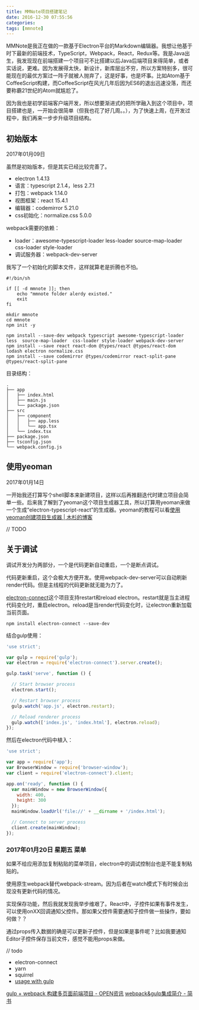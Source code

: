```yaml
---
title: MMNote项目搭建笔记
date: 2016-12-30 07:55:56
categories:
tags: [mmnote]
---
```


MMNote是我正在做的一款基于Electron平台的Markdown编辑器。我想让他基于时下最新的前端技术，TypeScript，Webpack，React，Redux等。我是Java出生，我发现现在前端搭建一个项目可不比搭建以后Java后端项目来得简单，或者实话说，更难。因为发展得太快，新设计，新库层出不穷，所以方案特别多，很可能现在的最优方案过一阵子就被人抛弃了，这是好事，也是坏事。比如Atom基于CoffeeScript构建，而CoffeeScript在风光几年后因为ES6的退出迅速没落，而还要称霸21世纪的Atom就尴尬了。

因为我也是初学前端客户端开发，所以想要渐进式的把所学融入到这个项目中，项目搭建也是，一开始会很简单（但我也花了好几周。。），为了快速上周，在开发过程中，我们再来一步步升级项目结构。

## 初始版本
2017年01月09日

虽然是初始版本，但是其实已经比较完善了。

- electron 1.4.13
- 语言：typescript 2.1.4，less 2.7.1
- 打包：webpack 1.14.0
- 视图框架：react 15.4.1
- 编辑器：codemirror 5.21.0
- css初始化：normalize.css 5.0.0

webpack需要的依赖：

- loader：awesome-typescript-loader less-loader source-map-loader  css-loader style-loader
- 调试服务器：webpack-dev-server

我写了一个初始化的脚本文件，这样就算老是折腾也不怕。

```
#!/bin/sh

if [[ -d mmnote ]]; then
    echo "mmnote folder alerdy existed."
    exit
fi

mkdir mmnote
cd mmnote
npm init -y

npm install --save-dev webpack typescript awesome-typescript-loader less  source-map-loader  css-loader style-loader webpack-dev-server 
npm install --save react react-dom @types/react @types/react-dom lodash electron normalize.css
npm install --save codemirror @types/codemirror react-split-pane @types/react-split-pane
```

目录结构：

```
.
├── app
│   ├── index.html
│   ├── main.js
│   └── package.json
├── src
│   ├── component
│   │   ├── app.less
│   │   └── app.tsx
│   └── index.tsx
├── package.json
├── tsconfig.json
└── webpack.config.js
```

## 使用yeoman
2017年01月14日

一开始我还打算写个shell脚本来新建项目，这样以后再推翻迭代时建立项目会简单一些。后来我了解到了yeoman这个项目生成器工具，所以打算用yeoman来做一个生成“electron-typescript-react”的生成器。yeoman的教程可以看[使用yeoman创建项目生成器 | 木杉的博客][使用yeoman创建项目生成器 | 木杉的博客]

// TODO


## 关于调试
调试开发分为两部分，一个是代码更新自动重启，一个是断点调试。

代码更新重启，这个会极大方便开发。使用webpack-dev-server可以自动刷新render代码。但是主线程的代码更新就无能为力了。

[electron-connect](https://github.com/Quramy/electron-connect)这个项目支持restart和reload electron。restart就是当主进程代码变化时，重启electron。reload是当render代码变化时，让electron重新加载当前页面。

```
npm install electron-connect --save-dev
```

结合gulp使用：

```js
'use strict';

var gulp = require('gulp');
var electron = require('electron-connect').server.create();

gulp.task('serve', function () {

  // Start browser process
  electron.start();

  // Restart browser process
  gulp.watch('app.js', electron.restart);

  // Reload renderer process
  gulp.watch(['index.js', 'index.html'], electron.reload);
});
```

然后在electron代码中植入：

```js
'use strict';

var app = require('app');
var BrowserWindow = require('browser-window');
var client = require('electron-connect').client;

app.on('ready', function () {
  var mainWindow = new BrowserWindow({
    width: 400,
    height: 300
  });
  mainWindow.loadUrl('file://' + __dirname + '/index.html');

  // Connect to server process
  client.create(mainWindow);
});
```

### 2017年01月20日 星期五 菜单

如果不给应用添加复制粘贴的菜单项目，electron中的调试控制台也是不能复制粘贴的。

使用原生webpack替代webpack-stream。因为后者在watch模式下有时候会出现没有更新代码的情况。

实现保存功能，然后我就发现我举步维艰了。React中，子控件如果有事件发生，可以使用onXX回调通知父控件。那如果父控件需要通知子控件做一些操作，要如何做？？

通过props传入数据的确是可以更新子控件，但是如果是事件呢？比如我要通知Editor子控件保存当前文件，感觉不能用props来做。









// todo
- electron-connect
- yarn
- squirrel
- [usage with gulp](https://webpack.github.io/docs/usage-with-gulp.html)

[gulp + webpack 构建多页面前端项目 - OPEN资讯](http://www.open-open.com/news/view/1c51682)
[webpack&gulp集成简介 - 简书](http://www.jianshu.com/p/8c9c8f5649c9)

[使用yeoman创建项目生成器 | 木杉的博客]: http://mushanshitiancai.github.io/2017/01/09/js/tools/%E4%BD%BF%E7%94%A8yeoman%E5%88%9B%E5%BB%BA%E9%A1%B9%E7%9B%AE%E7%94%9F%E6%88%90%E5%99%A8/